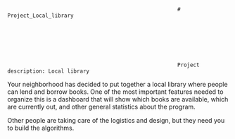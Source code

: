                                                           # Project_Local_library
                                                          
                                                          
                                                          
                                                          
                                                          
                                                          
                                                          
                                                          Project description: Local library
Your neighborhood has decided to put together a local library where people can lend and borrow books. One of the most important features needed to organize this is a dashboard that will show which books are available, which are currently out, and other general statistics about the program.

Other people are taking care of the logistics and design, but they need you to build the algorithms.

